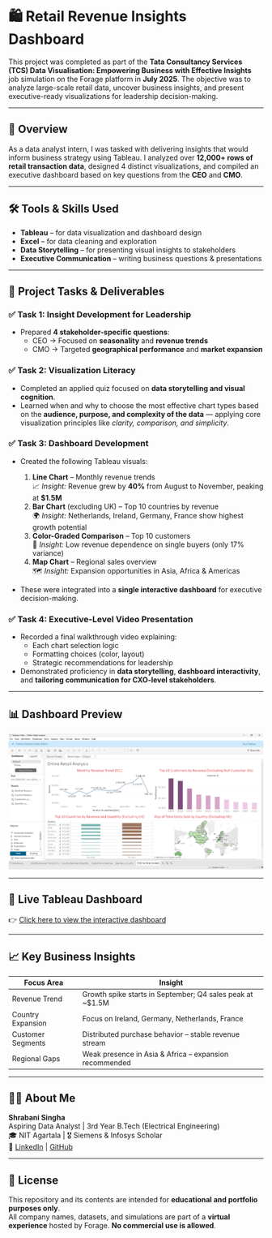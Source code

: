 # 🛍️ Retail Revenue Insights Dashboard

This project was completed as part of the **Tata Consultancy Services (TCS) Data Visualisation: Empowering Business with Effective Insights** job simulation on the Forage platform in **July 2025**. The objective was to analyze large-scale retail data, uncover business insights, and present executive-ready visualizations for leadership decision-making.

---

## 📌 Overview

As a data analyst intern, I was tasked with delivering insights that would inform business strategy using Tableau. I analyzed over **12,000+ rows of retail transaction data**, designed 4 distinct visualizations, and compiled an executive dashboard based on key questions from the **CEO** and **CMO**.

---

## 🛠️ Tools & Skills Used

- **Tableau** – for data visualization and dashboard design  
- **Excel** – for data cleaning and exploration  
- **Data Storytelling** – for presenting visual insights to stakeholders  
- **Executive Communication** – writing business questions & presentations  

---

## 🧩 Project Tasks & Deliverables

### ✅ Task 1: Insight Development for Leadership
- Prepared **4 stakeholder-specific questions**:
  - CEO → Focused on **seasonality** and **revenue trends**
  - CMO → Targeted **geographical performance** and **market expansion**

### ✅ Task 2: Visualization Literacy
- Completed an applied quiz focused on **data storytelling and visual cognition**.
- Learned when and why to choose the most effective chart types based on the **audience, purpose, and complexity of the data** — applying core visualization principles like *clarity, comparison, and simplicity*.

### ✅ Task 3: Dashboard Development
- Created the following Tableau visuals:
  1. **Line Chart** – Monthly revenue trends  
     📈 *Insight:* Revenue grew by **40%** from August to November, peaking at **$1.5M**
  2. **Bar Chart** (excluding UK) – Top 10 countries by revenue  
     🌍 *Insight:* Netherlands, Ireland, Germany, France show highest growth potential
  3. **Color-Graded Comparison** – Top 10 customers  
     👥 *Insight:* Low revenue dependence on single buyers (only 17% variance)
  4. **Map Chart** – Regional sales overview  
     🗺️ *Insight:* Expansion opportunities in Asia, Africa & Americas

- These were integrated into a **single interactive dashboard** for executive decision-making.

### ✅ Task 4: Executive-Level Video Presentation
- Recorded a final walkthrough video explaining:
  - Each chart selection logic
  - Formatting choices (color, layout)
  - Strategic recommendations for leadership
- Demonstrated proficiency in **data storytelling**, **dashboard interactivity**, and **tailoring communication for CXO-level stakeholders**.

---

## 📊 Dashboard Preview

![Dashboard Screenshot](https://github.com/shb-sn/Retail-revenue-insights-TCS-dashboard/blob/main/dashboard_tcs_image.png.png)

---

## 🔗 Live Tableau Dashboard

👉 [Click here to view the interactive dashboard](https://public.tableau.com/app/profile/shrabani.singha/viz/OnlineRetailAnalysis_17527648931960/OnlineRetailAnalysis)  

---

## 📈 Key Business Insights

|            Focus Area                |                           Insight                         |
|--------------------------------------|-----------------------------------------------------------|
|            Revenue Trend             | Growth spike starts in September; Q4 sales peak at ~$1.5M |
|          Country Expansion           |      Focus on Ireland, Germany, Netherlands, France       |
|          Customer Segments           |   Distributed purchase behavior – stable revenue stream   |
|           Regional Gaps              |   Weak presence in Asia & Africa – expansion recommended  |

---




## 👩‍💼 About Me

**Shrabani Singha**  
Aspiring Data Analyst | 3rd Year B.Tech (Electrical Engineering)  
🎓 NIT Agartala | 🎖️ Siemens & Infosys Scholar  
📧 [LinkedIn](https://www.linkedin.com/in/shrabani-singha) | [GitHub](https://github.com/shb-sn)

---

## 📜 License

This repository and its contents are intended for **educational and portfolio purposes only**.  
All company names, datasets, and simulations are part of a **virtual experience** hosted by Forage. **No commercial use is allowed**.




